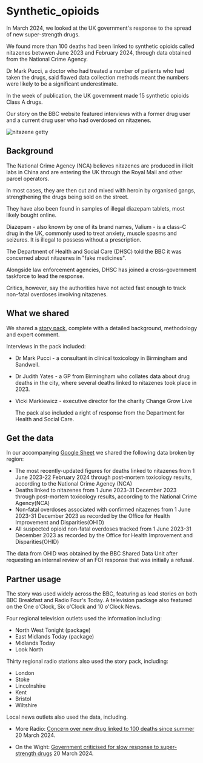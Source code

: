 # Synthetic_opioids

In March 2024, we looked at the UK government's response to the spread of new super-strength drugs.

We found more than 100 deaths had been linked to synthetic opioids called nitazenes betwwen June 2023 and February 2024, through data obtained from the National Crime Agency.

Dr Mark Pucci, a doctor who had treated a number of patients who had taken the drugs, said flawed data collection methods meant the numbers were likely to be a significant underestimate.

In the week of publication, the UK government made 15 synthetic opioids Class A drugs.

Our story on the BBC website featured interviews with a former drug user and a current drug user who had overdosed on nitazenes.

![nitazene getty](https://github.com/BBC-Data-Unit/Synthetic_opioids/assets/61186777/01ad7642-2fc2-4b2b-97dc-dab38f1e09ce)

## Background

The National Crime Agency (NCA) believes nitazenes are produced in illicit labs in China and are entering the UK through the Royal Mail and other parcel operators.

In most cases, they are then cut and mixed with heroin by organised gangs, strengthening the drugs being sold on the street.

They have also been found in samples of illegal diazepam tablets, most likely bought online.

Diazepam - also known by one of its brand names, Valium - is a class-C drug in the UK,  commonly used to treat anxiety, muscle spasms and seizures. It is illegal to possess without a prescription.

The Department of Health and Social Care (DHSC) told the BBC it was concerned about nitazenes in "fake medicines". 

Alongside law enforcement agencies, DHSC has joined a cross-government taskforce to lead the response.

Critics, however, say the authorities have not acted fast enough to track non-fatal overdoses involving nitazenes.

## What we shared

We shared a [story pack](https://docs.google.com/document/d/1gvaKS175L6Q3-W4dFw_l2sHuSoozNO2IXWtZ7muuO_s/edit?usp=sharing), complete with a detailed background, methodology and expert comment.

Interviews in the pack included: 

* Dr Mark Pucci - a consultant in clinical toxicology in Birmingham and Sandwell.
* Dr Judith Yates - a GP from Birmingham who collates data about drug deaths in the city, where several deaths linked to nitazenes took place in 2023.
* Vicki Markiewicz - executive director for the charity Change Grow Live

  The pack also included a right of response from the Department for Health and Social Care.

## Get the data

In our accompanying [Google Sheet](https://docs.google.com/spreadsheets/d/1ZbdoaRt--mqC4XWWI00LvpcvnJPz87LfSgDPe6RkUQk/edit?usp=sharing_) we shared the following data broken by region:

* The most recently-updated figures for deaths linked to nitazenes from 1 June 2023-22 February 2024 through post-mortem toxicology results, according to the National Crime Agency (NCA)
* Deaths linked to nitazenes from 1 June 2023-31 December 2023 through post-mortem toxicology results, according to the National Crime Agency(NCA)
* Non-fatal overdoses associated with confirmed nitazenes from 1 June 2023-31 December 2023 as recorded by the Office for Health Improvement and Disparities(OHID)
* All suspected opioid non-fatal overdoses tracked from 1 June 2023-31 December 2023 as recorded by the Office for Health Improvement and Disparities(OHID)

The data from OHID was obtained by the BBC Shared Data Unit after requesting an internal review of an FOI response that was initially a refusal.

## Partner usage

The story was used widely across the BBC, featuring as lead stories on both BBC Breakfast and Radio Four's Today. A television package also featured on the One o'Clock, Six o'Clock and 10 o'Clock News. 

Four regional television outlets used the information including: 

* North West Tonight (package)
* East Midlands Today (package)
* Midlands Today
* Look North

Thirty regional radio stations also used the story pack, including:

* London
* Stoke
* Lincolnshire
* Kent
* Bristol
* Wiltshire

Local news outlets also used the data, including.

* More Radio: [Concern over new drug linked to 100 deaths since summer](https://www.moreradio.online/news/sussex-news/concern-over-new-drug-linked-to-over-100-deaths-since-last-summer/) 20 March 2024.  

* On the Wight: [Government criticised for slow response to super-strength drugs](https://onthewight.com/uk-government-criticised-for-slow-response-to-emerging-super-strength-drugs/) 20 March 2024.
